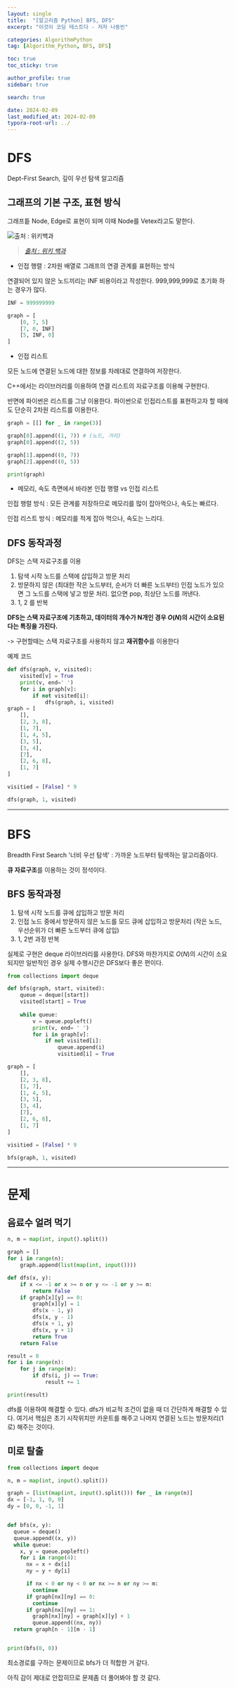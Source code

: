 ```yaml
---
layout: single
title:  "[알고리즘 Python] BFS, DFS"
excerpt: "이것이 코딩 테스트다 - 저자 나동빈"

categories: AlgorithmPython
tag: [Algorithm_Python, BFS, DFS]

toc: true
toc_sticky: true

author_profile: true
sidebar: true

search: true

date: 2024-02-09
last_modified_at: 2024-02-09
typora-root-url: ../
---
```


# DFS

Dept-First Search, 깊이 우선 탐색 알고리즘



## 그래프의 기본 구조, 표현 방식

그래프틑 Node, Edge로 표현이 되며 이때 Node를 Vetex라고도 말한다.

![출처 : 위키백과](/images/2024-02-09-algorithm_python_5/Directed.svg.png)

> *[출처 : 위키 백과](https://ko.wikipedia.org/wiki/%EA%B7%B8%EB%9E%98%ED%94%84_(%EC%9E%90%EB%A3%8C_%EA%B5%AC%EC%A1%B0))*



- 인접 행렬 : 2차원 배열로 그래프의 연결 관계를 표현하는 방식

연결되어 있지 않은 노드끼리는 INF 비용이라고 작성한다.  999,999,999로 초기화 하는 경우가 많다.

```python
INF = 999999999

graph = [
	[0, 7, 5]
	[7, 0, INF]
	[5, INF, 0]
]
```



- 인접 리스트

모든 노드에 연결된 노드에 대한 정보를 차례대로 연결하여 저장한다.

C++에서는 라이브러리를 이용하여 연결 리스트의 자료구조를 이용해 구현한다.

반면에 파이썬은 리스트를 그냥 이용한다. 파이썬으로 인접리스트를 표현하고자 할 때에도 단순히 2차원 리스트를 이용한다.

```python
graph = [[] for _ in range(3)]

graph[0].append((1, 7)) # (노드, 거리)
graph[0].append((2, 5))

graph[1].append((0, 7))
graph[2].append((0, 5))

print(graph)
```



- 메모리, 속도 측면에서 바라본 인접 행렬 vs 인접 리스트

인접 행렬 방식 : 모든 관계를 저장하므로 메모리를 많이 잡아먹으나, 속도는 빠르다.

인접 리스트 방식 : 메모리를 적게 잡아 먹으나, 속도는 느리다. 





## DFS 동작과정

DFS는 스택 자료구조를 이용

1. 탐색 시작 노드를 스택에 삽입하고 방문 처리
2. 방문하지 않은 (최대한 작은 노드부터, 순서가 더 빠른 노드부터) 인접 노드가 있으면 그 노드를 스택에 넣고 방문 처리. 없으면 pop, 최상단 노드를 꺼낸다.
3. 1, 2 를 반복

**DFS는 스택 자료구조에 기초하고, 데이터의 개수가 N개인 경우 $O(N)$의 시간이 소요된다는 특징을 가진다.**

-> 구현할때는 스택 자료구조를 사용하지 않고 **재귀함수**를 이용한다

예제 코드

```python
def dfs(graph, v, visited):
	visited[v] = True
	print(v, end=' ')
	for i in graph[v]:
		if not visited[i]:
			dfs(graph, i, visited)
graph = [
	[],
	[2, 3, 8],
	[1, 7],
	[1, 4, 5],
	[3, 5],
	[3, 4],
	[7],
	[2, 6, 8],
	[1, 7]
]

visitied = [False] * 9

dfs(graph, 1, visited)
```



------



# BFS

Breadth First Search '너비 우선 탐색' : 가까운 노드부터 탐색하는 알고리즘이다.

**큐 자료구조**를 이용하는 것이 정석이다.



## BFS 동작과정

1. 탐색 시작 노드를 큐에 삽입하고 방문 처리
2. 인접 노드 중에서 방문하지 않은 노드를 모드 큐에 삽입하고 방문처리 (작은 노드, 우선순위가 더 빠른 노드부터 큐에 삽입)
3. 1, 2번 과정 반복

실제로 구현은 deque 라이브러리를 사용한다. DFS와 마찬가지로 $O(N)$의 시간이 소요되지만 일반적인 경우 실제 수행시간은 DFS보다 좋은 편이다.

```python
from collections import deque

def bfs(graph, start, visited):
	queue = deque([start])
	visited[start] = True
	
	while queue:
		v = queue.popleft()
		print(v, end= ' ')
		for i in graph[v]:
			if not visited[i]:
				queue.append(i)
				visitied[i] = True

graph = [
	[],
	[2, 3, 8],
	[1, 7],
	[1, 4, 5],
	[3, 5],
	[3, 4],
	[7],
	[2, 6, 8],
	[1, 7]
]

visitied = [False] * 9

bfs(graph, 1, visited)
```

------

# 문제



## 음료수 얼려 먹기

```python
n, m = map(int, input().split())

graph = []
for i in range(n):
    graph.append(list(map(int, input())))

def dfs(x, y):
    if x <= -1 or x >= n or y <= -1 or y >= m:
        return False
    if graph[x][y] == 0:
        graph[x][y] = 1
        dfs(x - 1, y)
        dfs(x, y - 1)
        dfs(x + 1, y)
        dfs(x, y + 1)
        return True
    return False

result = 0
for i in range(n):
    for j in range(m):
        if dfs(i, j) == True:
            result += 1

print(result)
```

dfs를 이용하여 해결할 수 있다. dfs가 비교적 조건이 없을 때 더 간단하게 해결할 수 있다. 여기서 핵심은 초기 시작위치만 카운트를 해주고 나머지 연결된 노드는 방문처리(1로) 해주는 것이다.



## 미로 탈출

```python
from collections import deque

n, m = map(int, input().split())

graph = [list(map(int, input().split())) for _ in range(n)]
dx = [-1, 1, 0, 0]
dy = [0, 0, -1, 1]


def bfs(x, y):
  queue = deque()
  queue.append((x, y))
  while queue:
    x, y = queue.popleft()
    for i in range(4):
      nx = x + dx[i]
      ny = y + dy[i]

      if nx < 0 or ny < 0 or nx >= n or ny >= m:
        continue
      if graph[nx][ny] == 0:
        continue
      if graph[nx][ny] == 1:
        graph[nx][ny] = graph[x][y] + 1
        queue.append((nx, ny))
  return graph[n - 1][m - 1]


print(bfs(0, 0))

```

최소경로를 구하는 문제이므로 bfs가 더 적합한 거 같다. 

아직 감이 제대로 안잡히므로 문제좀 더 풀어봐야 할 것 같다.